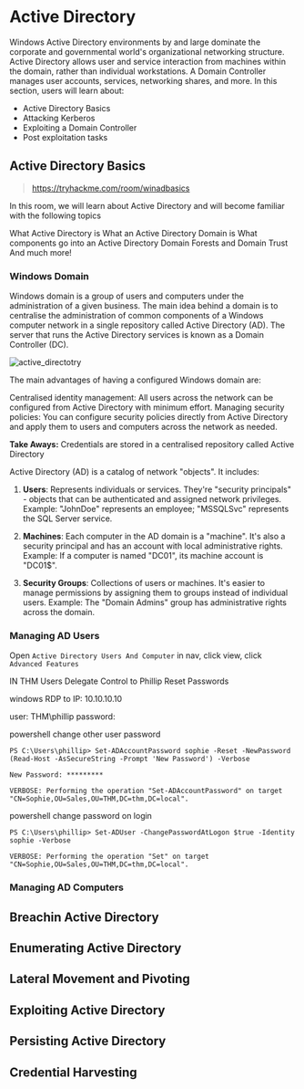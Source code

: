 # Active Directory

Windows Active Directory environments by and large dominate the corporate and governmental world's organizational networking structure. Active Directory allows user and service interaction from machines within the domain, rather than individual workstations. A Domain Controller manages user accounts, services, networking shares, and more. In this section, users will learn about:

- Active Directory Basics
- Attacking Kerberos
- Exploiting a Domain Controller
- Post exploitation tasks

## Active Directory Basics
> https://tryhackme.com/room/winadbasics
 
In this room, we will learn about Active Directory and will become familiar with the following topics

What Active Directory is
What an Active Directory Domain is
What components go into an Active Directory Domain
Forests and Domain Trust
And much more!
### Windows Domain

Windows domain is a group of users and computers under the administration of a given business. The main idea behind a domain is to centralise the administration of common components of a Windows computer network in a single repository called Active Directory (AD). The server that runs the Active Directory services is known as a Domain Controller (DC).

![active_directotry](./media/15-ad.png)

The main advantages of having a configured Windows domain are:

Centralised identity management: All users across the network can be configured from Active Directory with minimum effort.
Managing security policies: You can configure security policies directly from Active Directory and apply them to users and computers across the network as needed.

**Take Aways:**
Credentials are stored in a centralised repository called Active Directory




Active Directory (AD) is a catalog of network "objects". It includes:
1. **Users**: Represents individuals or services. They're "security principals" - objects that can be authenticated and assigned network privileges. 
   Example: "JohnDoe" represents an employee; "MSSQLSvc" represents the SQL Server service.

2. **Machines**: Each computer in the AD domain is a "machine". It's also a security principal and has an account with local administrative rights. 
   Example: If a computer is named "DC01", its machine account is "DC01$".

3. **Security Groups**: Collections of users or machines. It's easier to manage permissions by assigning them to groups instead of individual users.
   Example: The "Domain Admins" group has administrative rights across the domain.

### Managing AD Users


Open `Active Directory Users And Computer`
in nav, click view, click `Advanced Features`

IN THM Users 
Delegate Control to Phillip
Reset Passwords

windows RDP to IP: 10.10.10.10

user: THM\phillip
password: 

powershell change other user password
```pwsh
PS C:\Users\phillip> Set-ADAccountPassword sophie -Reset -NewPassword (Read-Host -AsSecureString -Prompt 'New Password') -Verbose

New Password: *********

VERBOSE: Performing the operation "Set-ADAccountPassword" on target "CN=Sophie,OU=Sales,OU=THM,DC=thm,DC=local".
```
powershell change password on login
```
PS C:\Users\phillip> Set-ADUser -ChangePasswordAtLogon $true -Identity sophie -Verbose

VERBOSE: Performing the operation "Set" on target "CN=Sophie,OU=Sales,OU=THM,DC=thm,DC=local".
```

### Managing AD Computers


## Breachin Active Directory

## Enumerating Active Directory

## Lateral Movement and Pivoting 

## Exploiting Active Directory 

## Persisting Active Directory

## Credential Harvesting

